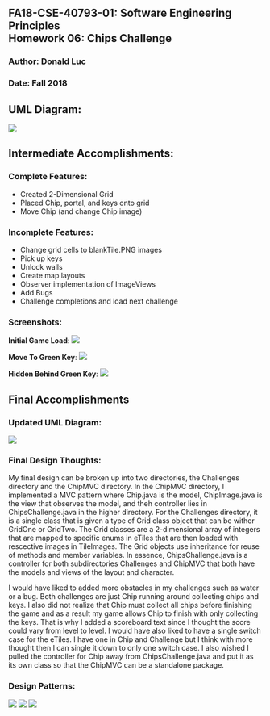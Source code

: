 FA18-CSE-40793-01: Software Engineering Principles  
Homework 06: Chips Challenge  
--------------------------------------------------
### Author: Donald Luc
### Date: Fall 2018


UML Diagram:
-----------
![](screenshots/ChipsChallengeUML.png)


Intermediate Accomplishments:  
----------------------------

### Complete Features:
- Created 2-Dimensional Grid
- Placed Chip, portal, and keys onto grid
- Move Chip (and change Chip image)


### Incomplete Features:
- Change grid cells to blankTile.PNG images
- Pick up keys
- Unlock walls
- Create map layouts
- Observer implementation of ImageViews
- Add Bugs
- Challenge completions and load next challenge


### Screenshots:
__Initial Game Load__:
![](screenshots/chip_init.png)


__Move To Green Key__:
![](screenshots/chip_next.png)


__Hidden Behind Green Key__:
![](screenshots/chip_hidden.png)


Final Accomplishments  
---------------------

### Updated UML Diagram: 
![](screenshots/ChipsChallengeUML.png)  


### Final Design Thoughts:  
My final design can be broken up into two directories, the Challenges directory and the ChipMVC directory. In the ChipMVC directory, I implemented a MVC pattern where Chip.java is the model, ChipImage.java is the view that observes the model, and theh controller lies in ChipsChallenge.java in the higher directory. For the Challenges directory, it is a single class that is given a type of Grid class object that can be wither GridOne or GridTwo. The Grid classes are a 2-dimensional array of integers that are mapped to specific enums in eTiles that are then loaded with rescective images in TileImages. The Grid objects use inheritance for reuse of methods and member variables. In essence, ChipsChallenge.java is a controller for both subdirectories Challenges and ChipMVC that both have the models and views of the layout and character.


I would have liked to added more obstacles in my challenges such as water or a bug. Both challenges are just Chip running around collecting chips and keys. I also did not realize that Chip must collect all chips before finishing the game and as a result my game allows Chip to finish with only collecting the keys. That is why I added a scoreboard text since I thought the score could vary from level to level. I would have also liked to have a single switch case for the eTiles. I have one in Chip and Challenge but I think with more thought then I can single it down to only one switch case. I also wished I pulled the controller for Chip away from ChipsChallenge.java and put it as its own class so that the ChipMVC can be a standalone package.


### Design Patterns:
![](screenshots/DesignOne.png)
![](screenshots/DesignTwo.png)
![](screenshots/DesignThree.png)
